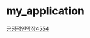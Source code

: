 # my_application
<a href="https://kmong.com/@%EA%B8%8D%EC%A0%95%EC%A0%81%EC%9D%B8%EB%A7%89%EC%9E%A54554">긍정적인막장4554</a>
